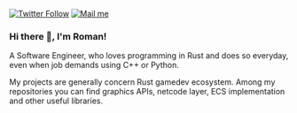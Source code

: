 [![Twitter Follow](https://img.shields.io/twitter/follow/zakarum4?style=social)](https://twitter.com/intent/user?screen_name=zakarum4)
[![Mail me](https://img.shields.io/badge/zakarumych-email-critical)](mailto:zakarumych@ya.ru)

### Hi there 👋, I'm Roman!

A Software Engineer, who loves programming in Rust and does so everyday, even when job demands using C++ or Python.

My projects are generally concern Rust gamedev ecosystem.
Among my repositories you can find graphics APIs, netcode layer, ECS implementation and other useful libraries.
